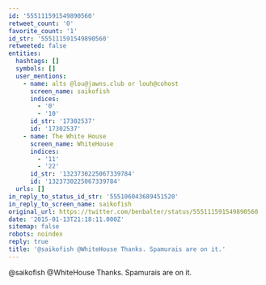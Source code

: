 ```yaml
---
id: '555111591549890560'
retweet_count: '0'
favorite_count: '1'
id_str: '555111591549890560'
retweeted: false
entities:
  hashtags: []
  symbols: []
  user_mentions:
    - name: alts @lou@jawns.club or louh@cohost
      screen_name: saikofish
      indices:
        - '0'
        - '10'
      id_str: '17302537'
      id: '17302537'
    - name: The White House
      screen_name: WhiteHouse
      indices:
        - '11'
        - '22'
      id_str: '1323730225067339784'
      id: '1323730225067339784'
  urls: []
in_reply_to_status_id_str: '555106043689451520'
in_reply_to_screen_name: saikofish
original_url: https://twitter.com/benbalter/status/555111591549890560
date: '2015-01-13T21:18:11.000Z'
sitemap: false
robots: noindex
reply: true
title: '@saikofish @WhiteHouse Thanks. Spamurais are on it.'
---
```


@saikofish @WhiteHouse Thanks. Spamurais are on it.